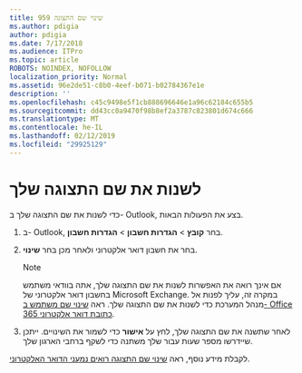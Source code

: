 ```yaml
---
title: 959 שינוי שם התצוגה
ms.author: pdigia
author: pdigia
ms.date: 7/17/2018
ms.audience: ITPro
ms.topic: article
ROBOTS: NOINDEX, NOFOLLOW
localization_priority: Normal
ms.assetid: 96e2de51-c8b0-4eef-b071-b02784367e1e
description: ''
ms.openlocfilehash: c45c9498e5f1cb888696646e1a96c62184c655b5
ms.sourcegitcommit: dd43cc0a9470f98b8ef2a3787c823801d674c666
ms.translationtype: MT
ms.contentlocale: he-IL
ms.lasthandoff: 02/12/2019
ms.locfileid: "29925129"
---
```

# <a name="change-your-display-name"></a>לשנות את שם התצוגה שלך
  
כדי לשנות את שם התצוגה שלך ב- Outlook, בצע את הפעולות הבאות.
  
1. ב- Outlook, בחר **קובץ** \> **הגדרות חשבון** \> **הגדרות חשבון**.
    
2. בחר את חשבון דואר אלקטרוני ולאחר מכן בחר **שינוי**.
    
    > [!NOTE]
    > אם אינך רואה את האפשרות לשנות את שם התצוגה שלך, אתה בוודאי משתמש בחשבון דואר אלקטרוני של Microsoft Exchange. במקרה זה, עליך לפנות אל מנהל המערכת כדי לשנות את שם התצוגה שלך. ראה [שינוי שם משתמש ב- Office 365 כתובת דואר אלקטרוני](https://support.office.com/article/fb5ac074-e203-4e1f-9843-b9d1a3e03297.aspx). 
  
3. לאחר שתשנה את שם התצוגה שלך, לחץ על **אישור** כדי לשמור את השינויים. ייתכן שיידרשו מספר שעות עבור שלך משתנה כדי לשקף ברחבי הארגון שלך. 
    
לקבלת מידע נוסף, ראה [שינוי שם התצוגה רואים נמעני הדואר האלקטרוני](https://support.office.com/article/2b53331a-ba2a-4803-88dc-ac9fe376c8a9.aspx).
  

